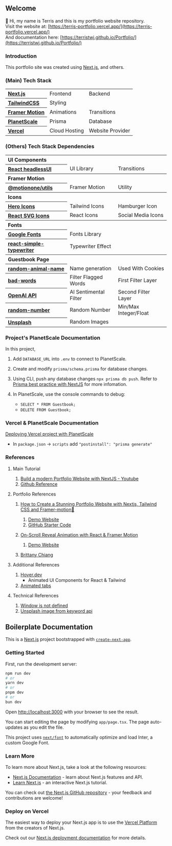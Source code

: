 ## Welcome

👋 Hi, my name is Terris and this is my portfolio website repository.<br/>
Visit the website at: [https://terris-portfolio.vercel.app/](https://terris-portfolio.vercel.app/)<br/>
And documentation here: [https://terristwj.github.io/Portfolio/](https://terristwj.github.io/Portfolio/)

### Introduction

This portfolio site was created using [Next.js](https://nextjs.org/), and others.

### (Main) Tech Stack

<table>
    <tr>
        <th style="text-align:left;">
            <a href="https://nextjs.org/">
                Next.js
            </a>
        </th>
        <td>Frontend</td>
        <td>Backend</td>
    </tr>
    <tr>
        <th style="text-align:left;">
            <a href="https://tailwindcss.com/">
                TailwindCSS
            </a>
        </th>
        <td>Styling</td>
        <td></td>
    </tr>
    <tr>
        <th style="text-align:left;">
            <a href="https://www.framer.com/motion/">
                Framer Motion
            </a>
            </th>
        <td>Animations</td>
        <td>Transitions</td>
    </tr>
    <tr>
        <th style="text-align:left;">
            <a href="https://planetscale.com/">
                PlanetScale
            </a>
        </th>
        <td>Prisma</td>
        <td>Database</td>
    </tr>
    <tr>
        <th style="text-align:left;">
            <a href="https://vercel.com/">
                Vercel
            </a>
        </th>
        <td>Cloud Hosting</td>
        <td>Website Provider</td>
    </tr>
</table>

### (Others) Tech Stack Dependencies

<table>
    <tr>
        <th colspan="3" style="text-align:left;">UI Components</th>
    </tr>
    <tr>
        <th style="text-align:left;">
            <a href="https://headlessui.com/">
                React headlessUI
            </a>
        </th>
        <td>UI Library</td>
        <td>Transitions</td>
    </tr>
    <tr>
        <th colspan="3" style="text-align:left;">Framer Motion</th>
    </tr>
    <tr>
        <th style="text-align:left;">
            <a href="https://www.npmjs.com/package/@motionone/utils">
                @motionone/utils
            </a>
        </th>
        <td>Framer Motion</td>
        <td>Utility</td>
    </tr>
    <tr>
        <th colspan="3" style="text-align:left;">Icons</th>
    </tr>
    <tr>
        <th style="text-align:left;">
            <a href="https://heroicons.com/">
                Hero Icons
            </a>
        </th>
        <td>Tailwind Icons</td>
        <td>Hamburger Icon</td>
    </tr>
    <tr>
        <th style="text-align:left;">
            <a href="https://reactsvgicons.com/search?q=mail">
                React SVG Icons
            </a>
        </th>
        <td>React Icons</td>
        <td>Social Media Icons</td>
    </tr>
    <tr>
        <th colspan="3" style="text-align:left;">Fonts</th>
    </tr>
    <tr>
        <th style="text-align:left;">
            <a href="https://fonts.google.com/">
                Google Fonts
            </a>
        </th>
        <td>Fonts Library</td>
        <td></td>
    </tr>
    <tr>
        <th style="text-align:left;">
            <a href="https://www.npmjs.com/package/react-simple-typewriter">
                react-simple-typewriter
            </a>
        </th>
        <td>Typewriter Effect</td>
        <td></td>
    </tr>
    <tr>
        <th colspan="3" style="text-align:left;">Guestbook Page</th>
    </tr>
    <tr>
        <th style="text-align:left;">
            <a href="https://www.npmjs.com/package/random-animal-name">
                random-animal-name
            </a>
        </th>
        <td>Name generation</td>
        <td>Used With Cookies</td>
    </tr>
    <tr>
        <th style="text-align:left;">
            <a href="https://www.npmjs.com/package/bad-words">
                bad-words
            </a>
        </th>
        <td>Filter Flagged Words</td>
        <td>First Filter Layer</td>
    </tr>
    <tr>
        <th style="text-align:left;">
            <a href="https://platform.openai.com/">
                OpenAI API
            </a>
        </th>
        <td>AI Sentimental Filter</td>
        <td>Second Filter Layer</td>
    </tr>
    <tr>
        <th style="text-align:left;">
            <a href="https://www.npmjs.com/package/random-number">
                random-number
            </a>
        </th>
        <td>Random Number</td>
        <td>Min/Max Integer/Float</td>
    </tr>
    <tr>
        <th style="text-align:left;">
            <a href="https://unsplash.com/developers">
                Unsplash
            </a>
        </th>
        <td>Random Images</td>
        <td></td>
    </tr>
</table>

### Project's PlanetScale Documentation

In this project,

1. Add `DATABASE_URL` into `.env` to connect to PlanetScale.

2. Create and modify `prisma/schema.prisma` for database changes.

3. Using CLI, push any database changes `npx prisma db push`. Refer to [Prisma best practice with NextJS](https://www.prisma.io/docs/orm/more/help-and-troubleshooting/help-articles/nextjs-prisma-client-dev-practices) for more infomation.

4. In PlanetScale, use the console commands to debug:
    - `SELECT * FROM Guestbook;`
    - `DELETE FROM Guestbook;`

### Vercel & PlanetScale Documentation

[Deploying Vercel project with PlanetScale](https://pris.ly/d/vercel-build)

-   In `package.json` -> `scripts` add `"postinstall": "prisma generate"`

### References

1.  Main Tutorial

    1. [Build a modern Portfolio Website with NextJS - Youtube](https://www.youtube.com/watch?v=l0pkuHopo8A)
    2. [Github Reference](https://github.com/ski043/portfolio-yt/blob/main/app/page.tsx)

2.  Portfolio References

    1.  [How to Create a Stunning Portfolio Website with Nextjs, Tailwind CSS and Framer-motion🌟](https://www.youtube.com/watch?v=Yw7yWHigGKI&t=214s)

        1. [Demo Website](https://minimal-nextjs-portfolio-website.vercel.app/about)
        2. [GitHub Starter Code](https://github.com/codebucks27/Next.js-Developer-Portfolio-Starter-Code)

    2.  [On-Scroll Reveal Animation with React & Framer Motion](https://www.youtube.com/watch?v=hjbxaYTMhy0)

        1. [Demo Website](https://steam-portfolio-demo.vercel.app/)

    3.  [Brittany Chiang](https://github.com/bchiang7/v4)

3.  Additional References

    1.  [Hover.dev](https://www.hover.dev/)
        -   Animated UI Components for React & Tailwind
    2.  [Animated tabs](https://buildui.com/recipes/animated-tabs)

4.  Technical References
    1. [Window is not defined](https://bobbyhadz.com/blog/javascript-referenceerror-window-is-not-defined)
    2. [Unsplash image from keyword api](https://dev.to/koshirok096/get-an-unsplash-image-dynamically-according-to-the-random-keyword-api-3n75#:~:text=Also%2C%20besides%20that%20you%20designate,some%20filters%20to%20this%20URL.)

## Boilerplate Documentation

This is a [Next.js](https://nextjs.org/) project bootstrapped with [`create-next-app`](https://github.com/vercel/next.js/tree/canary/packages/create-next-app).

### Getting Started

First, run the development server:

```bash
npm run dev
# or
yarn dev
# or
pnpm dev
# or
bun dev
```

Open [http://localhost:3000](http://localhost:3000) with your browser to see the result.

You can start editing the page by modifying `app/page.tsx`. The page auto-updates as you edit the file.

This project uses [`next/font`](https://nextjs.org/docs/basic-features/font-optimization) to automatically optimize and load Inter, a custom Google Font.

### Learn More

To learn more about Next.js, take a look at the following resources:

-   [Next.js Documentation](https://nextjs.org/docs) - learn about Next.js features and API.
-   [Learn Next.js](https://nextjs.org/learn) - an interactive Next.js tutorial.

You can check out [the Next.js GitHub repository](https://github.com/vercel/next.js/) - your feedback and contributions are welcome!

### Deploy on Vercel

The easiest way to deploy your Next.js app is to use the [Vercel Platform](https://vercel.com/new?utm_medium=default-template&filter=next.js&utm_source=create-next-app&utm_campaign=create-next-app-readme) from the creators of Next.js.

Check out our [Next.js deployment documentation](https://nextjs.org/docs/deployment) for more details.
